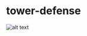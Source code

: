 # tower-defense

![alt text](https://github.com/deepakm14035/tower-defense/images/img1.png?raw=true)
